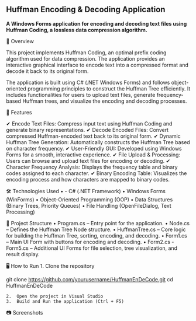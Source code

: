 ## **Huffman Encoding & Decoding Application**

**A Windows Forms application for encoding and decoding text files using Huffman Coding, a lossless data compression algorithm.**

📌 Overview

This project implements Huffman Coding, an optimal prefix coding algorithm used for data compression. The application provides an interactive graphical interface to encode text into a compressed format and decode it back to its original form.

The application is built using C# (.NET Windows Forms) and follows object-oriented programming principles to construct the Huffman Tree efficiently. It includes functionalities for users to upload text files, generate frequency-based Huffman trees, and visualize the encoding and decoding processes.

🚀 Features

✔ Encode Text Files: Compress input text using Huffman Coding and generate binary representations.
✔ Decode Encoded Files: Convert compressed Huffman-encoded text back to its original form.
✔ Dynamic Huffman Tree Generation: Automatically constructs the Huffman Tree based on character frequency.
✔ User-Friendly GUI: Developed using Windows Forms for a smooth, interactive experience.
✔ File Upload & Processing: Users can browse and upload text files for encoding or decoding.
✔ Character Frequency Analysis: Displays the frequency table and binary codes assigned to each character.
✔ Binary Encoding Table: Visualizes the encoding process and how characters are mapped to binary codes.

🛠️ Technologies Used
	• - C# (.NET Framework)
	•	Windows Forms (WinForms)
	•	Object-Oriented Programming (OOP)
	•	Data Structures (Binary Trees, Priority Queues)
	•	File Handling (OpenFileDialog, Text Processing)

📂 Project Structure
	•	Program.cs – Entry point for the application.
	•	Node.cs – Defines the Huffman Tree Node structure.
	•	HuffmanTree.cs – Core logic for building the Huffman Tree, sorting, encoding, and decoding.
	•	Form1.cs – Main UI Form with buttons for encoding and decoding.
	•	Form2.cs - Form5.cs – Additional UI Forms for file selection, tree visualization, and result display.

🖥️ How to Run
	1.	Clone the repository

git clone https://github.com/yourusername/HuffmanEnDeCode.git
cd HuffmanEnDeCode


	2.	Open the project in Visual Studio
	3.	Build and Run the application (Ctrl + F5)

📷 Screenshots
